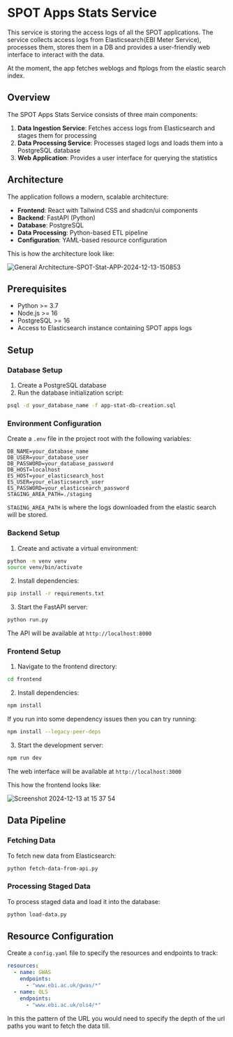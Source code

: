 # SPOT Apps Stats Service

This service is storing the access logs of all the SPOT applications. The service collects access logs from Elasticsearch(EBI Meter Service), processes them, stores them in a DB and provides a user-friendly web interface to interact with the data.

At the moment, the app fetches weblogs and ftplogs from the elastic search index.

## Overview

The SPOT Apps Stats Service consists of three main components:

1. **Data Ingestion Service**: Fetches access logs from Elasticsearch and stages them for processing
2. **Data Processing Service**: Processes staged logs and loads them into a PostgreSQL database
3. **Web Application**: Provides a user interface for querying the statistics

## Architecture

The application follows a modern, scalable architecture:

- **Frontend**: React with Tailwind CSS and shadcn/ui components
- **Backend**: FastAPI (Python)
- **Database**: PostgreSQL
- **Data Processing**: Python-based ETL pipeline
- **Configuration**: YAML-based resource configuration

This is how the architecture look like:

![General Architecture-SPOT-Stat-APP-2024-12-13-150853](https://github.com/user-attachments/assets/668aa65a-f206-47b2-91fe-fd8fbaf6ab77)

## Prerequisites

- Python >= 3.7
- Node.js >= 16
- PostgreSQL >= 16
- Access to Elasticsearch instance containing SPOT apps logs

## Setup

### Database Setup

1. Create a PostgreSQL database
2. Run the database initialization script:
```bash
psql -d your_database_name -f app-stat-db-creation.sql
```

### Environment Configuration

Create a `.env` file in the project root with the following variables:
```
DB_NAME=your_database_name
DB_USER=your_database_user
DB_PASSWORD=your_database_password
DB_HOST=localhost
ES_HOST=your_elasticsearch_host
ES_USER=your_elasticsearch_user
ES_PASSWORD=your_elasticsearch_password
STAGING_AREA_PATH=./staging
```

`STAGING_AREA_PATH` is where the logs downloaded from the elastic search will be stored.

### Backend Setup

1. Create and activate a virtual environment:
```bash
python -m venv venv
source venv/bin/activate
```

2. Install dependencies:
```bash
pip install -r requirements.txt
```

3. Start the FastAPI server:
```bash
python run.py
```

The API will be available at `http://localhost:8000`

### Frontend Setup

1. Navigate to the frontend directory:
```bash
cd frontend
```

2. Install dependencies:
```bash
npm install
```

If you run into some dependency issues then you can try running:

```bash
npm install --legacy-peer-deps
```

3. Start the development server:
```bash
npm run dev
```

The web interface will be available at `http://localhost:3000`

This how the frontend looks like:

![Screenshot 2024-12-13 at 15 37 54](https://github.com/user-attachments/assets/771f62be-d93a-4319-a4e1-d992b59aaa26)

## Data Pipeline

### Fetching Data

To fetch new data from Elasticsearch:
```bash
python fetch-data-from-api.py
```

### Processing Staged Data

To process staged data and load it into the database:
```bash
python load-data.py
```

## Resource Configuration

Create a `config.yaml` file to specify the resources and endpoints to track:

```yaml
resources:
  - name: GWAS
    endpoints:
      - "www.ebi.ac.uk/gwas/*"
  - name: OLS
    endpoints:
      - "www.ebi.ac.uk/ols4/*"
```

In this the pattern of the URL you would need to specify the depth of the url paths you want to fetch the data till.
